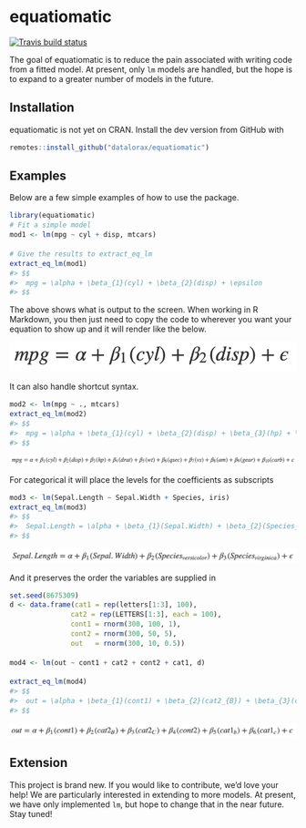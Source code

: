 
<!-- README.md is generated from README.Rmd. Please edit that file -->

# equatiomatic

<!-- badges: start -->

[![Travis build
status](https://travis-ci.org/datalorax/equatiomatic.svg?branch=master)](https://travis-ci.org/datalorax/equatiomatic)
<!-- badges: end -->

The goal of equatiomatic is to reduce the pain associated with writing 
code from a fitted model. At present, only `lm` models are handled, but
the hope is to expand to a greater number of models in the future.

## Installation

equatiomatic is not yet on CRAN. Install the dev version from GitHub
with

``` r
remotes::install_github("datalorax/equatiomatic")
```

## Examples

Below are a few simple examples of how to use the package.

``` r
library(equatiomatic)
# Fit a simple model
mod1 <- lm(mpg ~ cyl + disp, mtcars)

# Give the results to extract_eq_lm
extract_eq_lm(mod1)
#> $$
#>  mpg = \alpha + \beta_{1}(cyl) + \beta_{2}(disp) + \epsilon 
#> $$
```

The above shows what is output to the screen. When working in R
Markdown, you then just need to copy the code to wherever you want your
equation to show up and it will render like the below.

![](man/figures/eq1.png)

It can also handle shortcut syntax.

``` r
mod2 <- lm(mpg ~ ., mtcars)
extract_eq_lm(mod2)
#> $$
#>  mpg = \alpha + \beta_{1}(cyl) + \beta_{2}(disp) + \beta_{3}(hp) + \beta_{4}(drat) + \beta_{5}(wt) + \beta_{6}(qsec) + \beta_{7}(vs) + \beta_{8}(am) + \beta_{9}(gear) + \beta_{10}(carb) + \epsilon 
#> $$
```

![](man/figures/eq2.png)

For categorical it will place the levels for the coefficients as
subscripts

``` r
mod3 <- lm(Sepal.Length ~ Sepal.Width + Species, iris)
extract_eq_lm(mod3)
#> $$
#>  Sepal.Length = \alpha + \beta_{1}(Sepal.Width) + \beta_{2}(Species_{versicolor}) + \beta_{3}(Species_{virginica}) + \epsilon 
#> $$
```

![](man/figures/eq3.png)

And it preserves the order the variables are supplied in

``` r
set.seed(8675309)
d <- data.frame(cat1 = rep(letters[1:3], 100),
               cat2 = rep(LETTERS[1:3], each = 100),
               cont1 = rnorm(300, 100, 1),
               cont2 = rnorm(300, 50, 5),
               out   = rnorm(300, 10, 0.5))

mod4 <- lm(out ~ cont1 + cat2 + cont2 + cat1, d)

extract_eq_lm(mod4)
#> $$
#>  out = \alpha + \beta_{1}(cont1) + \beta_{2}(cat2_{B}) + \beta_{3}(cat2_{C}) + \beta_{4}(cont2) + \beta_{5}(cat1_{b}) + \beta_{6}(cat1_{c}) + \epsilon 
#> $$
```

![](man/figures/eq4.png)

## Extension

This project is brand new. If you would like to contribute, we’d love
your help\! We are particularly interested in extending to more models.
At present, we have only implemented `lm`, but hope to change that in
the near future. Stay tuned\!
